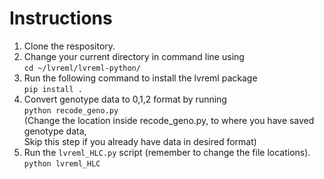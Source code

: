 # Instructions
1. Clone the respository.
2. Change your current directory in command line using\
<code>cd ~/lvreml/lvreml-python/</code>
3. Run the following command to install the lvreml package\
<code>pip install .</code>
4. Convert genotype data to 0,1,2 format by running\
<code>python recode_geno.py</code>\
(Change the location inside recode_geno.py, to where you have saved genotype data,\
Skip this step if you already have data in desired format)
5. Run the <code>lvreml_HLC.py</code> script (remember to change the file locations).\
<code>python lvreml_HLC</code>

